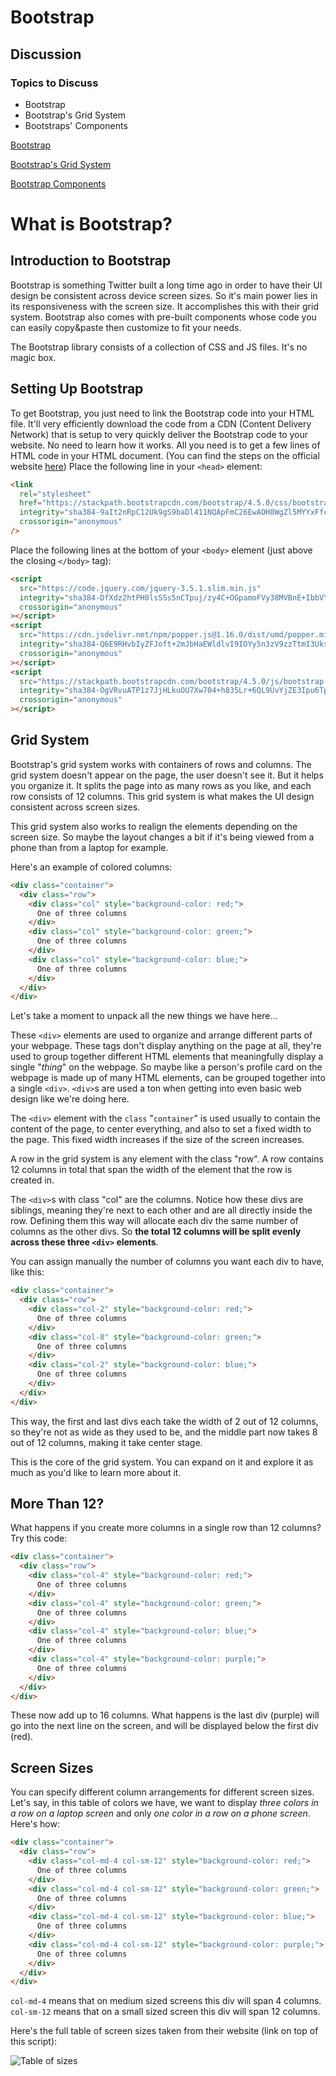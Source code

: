 # Bootstrap

## Discussion

### Topics to Discuss

- Bootstrap
- Bootstrap's Grid System
- Bootstraps' Components

[Bootstrap](https://getbootstrap.com/)

[Bootstrap's Grid System](https://getbootstrap.com/docs/4.5/layout/grid/)

[Bootstrap Components](https://getbootstrap.com/docs/4.5/components/alerts/)

# What is Bootstrap?

## Introduction to Bootstrap

Bootstrap is something Twitter built a long time ago in order to have their UI design be consistent across device screen sizes. So it's main power lies in its responsiveness with the screen size. It accomplishes this with their grid system. Bootstrap also comes with pre-built components whose code you can easily copy&paste then customize to fit your needs.

The Bootstrap library consists of a collection of CSS and JS files. It's no magic box.

## Setting Up Bootstrap

To get Bootstrap, you just need to link the Bootstrap code into your HTML file. It'll very efficiently download the code from a CDN (Content Delivery Network) that is setup to very quickly deliver the Bootstrap code to your website. No need to learn how it works. All you need is to get a few lines of HTML code in your HTML document. (You can find the steps on the official website [here](https://getbootstrap.com/docs/4.5/getting-started/introduction/#quick-start)) Place the following line in your `<head>` element:

```html
<link
  rel="stylesheet"
  href="https://stackpath.bootstrapcdn.com/bootstrap/4.5.0/css/bootstrap.min.css"
  integrity="sha384-9aIt2nRpC12Uk9gS9baDl411NQApFmC26EwAOH8WgZl5MYYxFfc+NcPb1dKGj7Sk"
  crossorigin="anonymous"
/>
```

Place the following lines at the bottom of your `<body>` element (just above the closing `</body>` tag):

```html
<script
  src="https://code.jquery.com/jquery-3.5.1.slim.min.js"
  integrity="sha384-DfXdz2htPH0lsSSs5nCTpuj/zy4C+OGpamoFVy38MVBnE+IbbVYUew+OrCXaRkfj"
  crossorigin="anonymous"
></script>
<script
  src="https://cdn.jsdelivr.net/npm/popper.js@1.16.0/dist/umd/popper.min.js"
  integrity="sha384-Q6E9RHvbIyZFJoft+2mJbHaEWldlvI9IOYy5n3zV9zzTtmI3UksdQRVvoxMfooAo"
  crossorigin="anonymous"
></script>
<script
  src="https://stackpath.bootstrapcdn.com/bootstrap/4.5.0/js/bootstrap.min.js"
  integrity="sha384-OgVRvuATP1z7JjHLkuOU7Xw704+h835Lr+6QL9UvYjZE3Ipu6Tp75j7Bh/kR0JKI"
  crossorigin="anonymous"
></script>
```

## Grid System

Bootstrap's grid system works with containers of rows and columns. The grid system doesn't appear on the page, the user doesn't see it. But it helps you organize it. It splits the page into as many rows as you like, and each row consists of 12 columns. This grid system is what makes the UI design consistent across screen sizes.

This grid system also works to realign the elements depending on the screen size. So maybe the layout changes a bit if it's being viewed from a phone than from a laptop for example.

Here's an example of colored columns:

```html
<div class="container">
  <div class="row">
    <div class="col" style="background-color: red;">
      One of three columns
    </div>
    <div class="col" style="background-color: green;">
      One of three columns
    </div>
    <div class="col" style="background-color: blue;">
      One of three columns
    </div>
  </div>
</div>
```

Let's take a moment to unpack all the new things we have here...

These `<div>` elements are used to organize and arrange different parts of your webpage. These tags don't display anything on the page at all, they're used to group together different HTML elements that meaningfully display a single "_thing_" on the webpage. So maybe like a person's profile card on the webpage is made up of many HTML elements, can be grouped together into a single `<div>`. `<div>`s are used a ton when getting into even basic web design like we're doing here.

The `<div>` element with the `class` "`container`" is used usually to contain the content of the page, to center everything, and also to set a fixed width to the page. This fixed width increases if the size of the screen increases.

A row in the grid system is any element with the class "row". A row contains 12 columns in total that span the width of the element that the row is created in.

The `<div>`s with class "col" are the columns. Notice how these divs are siblings, meaning they're next to each other and are all directly inside the row. Defining them this way will allocate each div the same number of columns as the other divs. So **the total 12 columns will be split evenly across these three `<div>` elements**.

You can assign manually the number of columns you want each div to have, like this:

```html
<div class="container">
  <div class="row">
    <div class="col-2" style="background-color: red;">
      One of three columns
    </div>
    <div class="col-8" style="background-color: green;">
      One of three columns
    </div>
    <div class="col-2" style="background-color: blue;">
      One of three columns
    </div>
  </div>
</div>
```

This way, the first and last divs each take the width of 2 out of 12 columns, so they're not as wide as they used to be, and the middle part now takes 8 out of 12 columns, making it take center stage.

This is the core of the grid system. You can expand on it and explore it as much as you'd like to learn more about it.

## More Than 12?

What happens if you create more columns in a single row than 12 columns? Try this code:

```html
<div class="container">
  <div class="row">
    <div class="col-4" style="background-color: red;">
      One of three columns
    </div>
    <div class="col-4" style="background-color: green;">
      One of three columns
    </div>
    <div class="col-4" style="background-color: blue;">
      One of three columns
    </div>
    <div class="col-4" style="background-color: purple;">
      One of three columns
    </div>
  </div>
</div>
```

These now add up to 16 columns. What happens is the last div (purple) will go into the next line on the screen, and will be displayed below the first div (red).

## Screen Sizes

You can specify different column arrangements for different screen sizes. Let's say, in this table of colors we have, we want to display _three colors in a row on a laptop screen_ and only _one color in a row on a phone screen_. Here's how:

```html
<div class="container">
  <div class="row">
    <div class="col-md-4 col-sm-12" style="background-color: red;">
      One of three columns
    </div>
    <div class="col-md-4 col-sm-12" style="background-color: green;">
      One of three columns
    </div>
    <div class="col-md-4 col-sm-12" style="background-color: blue;">
      One of three columns
    </div>
    <div class="col-md-4 col-sm-12" style="background-color: purple;">
      One of three columns
    </div>
  </div>
</div>
```

`col-md-4` means that on medium sized screens this div will span 4 columns. `col-sm-12` means that on a small sized screen this div will span 12 columns.

Here's the full table of screen sizes taken from their website (link on top of this script):

![Table of sizes](https://i.imgur.com/Vdyxdsj.png)
